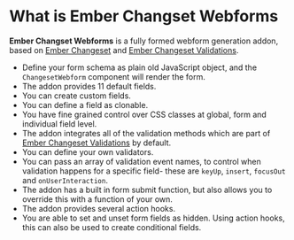 # What is Ember Changset Webforms

**Ember Changset Webforms** is a fully formed webform generation addon, based on [Ember Changeset](https://github.com/poteto/ember-changeset) and [Ember Changeset Validations](https://github.com/poteto/ember-changeset-validations).

* Define your form schema as plain old JavaScript object, and the `ChangesetWebform` component will render the form.
* The addon provides 11 default fields.
* You can create custom fields.
* You can define a field as clonable.
* You have fine grained control over CSS classes at global, form and individual field level.
* The addon integrates all of the validation methods which are part of [Ember Changeset Validations](https://github.com/poteto/ember-changeset-validations) by default.
* You can define your own validators.
* You can pass an array of validation event names, to control when validation happens for a specific field- these are `keyUp`, `insert`, `focusOut` and `onUserInteraction`.
* The addon has a built in form submit function, but also allows you to override this with a function of your own.
* The addon provides several action hooks.
* You are able to set and unset form fields as hidden. Using action hooks, this can also be used to create conditional fields.
